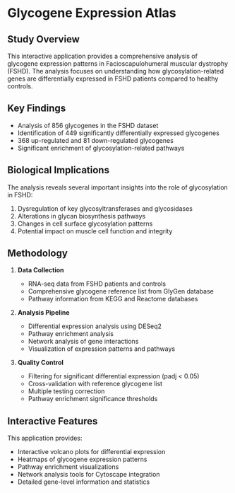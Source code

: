 # Glycogene Expression Atlas

## Study Overview
This interactive application provides a comprehensive analysis of glycogene expression patterns in Facioscapulohumeral muscular dystrophy (FSHD). The analysis focuses on understanding how glycosylation-related genes are differentially expressed in FSHD patients compared to healthy controls.

## Key Findings
- Analysis of 856 glycogenes in the FSHD dataset
- Identification of 449 significantly differentially expressed glycogenes
- 368 up-regulated and 81 down-regulated glycogenes
- Significant enrichment of glycosylation-related pathways

## Biological Implications
The analysis reveals several important insights into the role of glycosylation in FSHD:
1. Dysregulation of key glycosyltransferases and glycosidases
2. Alterations in glycan biosynthesis pathways
3. Changes in cell surface glycosylation patterns
4. Potential impact on muscle cell function and integrity

## Methodology
1. **Data Collection**
   - RNA-seq data from FSHD patients and controls
   - Comprehensive glycogene reference list from GlyGen database
   - Pathway information from KEGG and Reactome databases

2. **Analysis Pipeline**
   - Differential expression analysis using DESeq2
   - Pathway enrichment analysis
   - Network analysis of gene interactions
   - Visualization of expression patterns and pathways

3. **Quality Control**
   - Filtering for significant differential expression (padj < 0.05)
   - Cross-validation with reference glycogene list
   - Multiple testing correction
   - Pathway enrichment significance thresholds

## Interactive Features
This application provides:
- Interactive volcano plots for differential expression
- Heatmaps of glycogene expression patterns
- Pathway enrichment visualizations
- Network analysis tools for Cytoscape integration
- Detailed gene-level information and statistics 